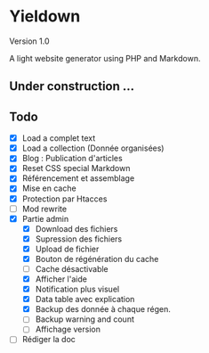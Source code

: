 # Yieldown

Version 1.0

A light website generator using PHP and Markdown.

## Under construction ...

## Todo

* [x] Load a complet text
* [x] Load a collection (Donnée organisées)
* [x] Blog : Publication d'articles
* [x] Reset CSS special Markdown
* [x] Référencement et assemblage
* [x] Mise en cache
* [x] Protection par Htacces
* [ ] Mod rewrite
* [x] Partie admin
	* [x] Download des fichiers
	* [x] Supression des fichiers
	* [x] Upload de fichier
	* [x] Bouton de régénération du cache
	* [ ] Cache désactivable
	* [x] Afficher l'aide
	* [x] Notification plus visuel
	* [x] Data table avec explication
	* [x] Backup des donnée à chaque régen.
	* [ ] Backup warning and count
	* [ ] Affichage version
* [ ] Rédiger la doc
